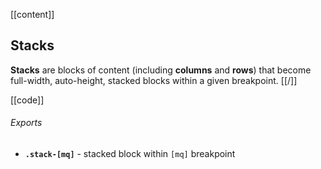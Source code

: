 [[content]]
## Stacks

**Stacks** are blocks of content (including **columns** and **rows**) that become full-width, auto-height, stacked blocks within a given breakpoint.
[[/]]

[[code]]
###### Exports
- **`.stack-[mq]`** - stacked block within `[mq]` breakpoint